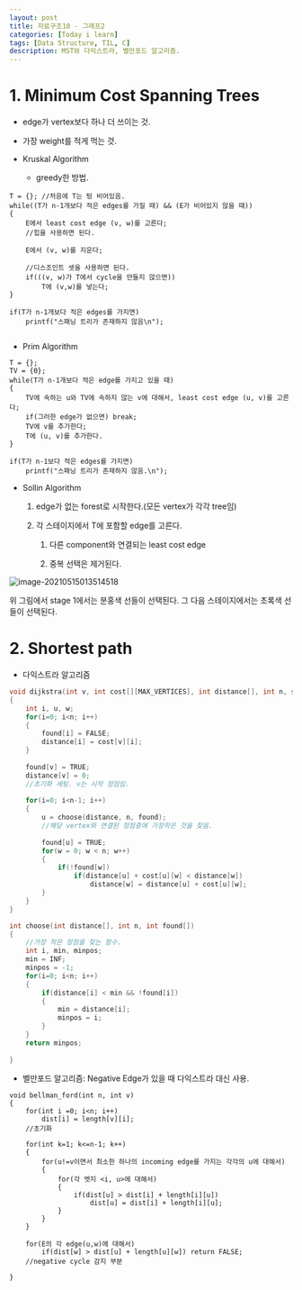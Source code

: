 ```yaml
---
layout: post
title: 자료구조10 - 그래프2
categories: [Today i learn]
tags: [Data Structure, TIL, C]
description: MST와 다익스트라, 벨만포드 알고리즘.
---
```




# 1. Minimum Cost Spanning Trees

- edge가 vertex보다 하나 더 쓰이는 것.
- 가장 weight를 적게 먹는 것.



- Kruskal Algorithm
  - greedy한 방법.

```
T = {}; //처음에 T는 텅 비어있음.
while((T가 n-1개보다 적은 edges를 가질 때) && (E가 비어있지 않을 때))
{
    E에서 least cost edge (v, w)를 고른다;
    //힙을 사용하면 된다.
    
    E에서 (v, w)를 지운다;
    
    //디스조인트 셋을 사용하면 된다.
    if(((v, w)가 T에서 cycle을 만들지 않으면))
        T에 (v,w)를 넣는다;
}

if(T가 n-1개보다 적은 edges를 가지면)
    printf("스패닝 트리가 존재하지 않음\n");


```



- Prim Algorithm

```
T = {};
TV = {0};
while(T가 n-1개보다 적은 edge를 가지고 있을 때)
{
    TV에 속하는 u와 TV에 속하지 않는 v에 대해서, least cost edge (u, v)를 고른다;
    if(그러한 edge가 없으면) break;
    TV에 v를 추가한다;
    T에 (u, v)를 추가한다.
}

if(T가 n-1보다 적은 edges를 가지면)
    printf("스패닝 트리가 존재하지 않음.\n");
```



- Sollin Algorithm

  1. edge가 없는 forest로 시작한다.(모든 vertex가 각각 tree임)

  2. 각 스테이지에서 T에 포함할 edge를 고른다.

     1) 다른 component와 연결되는 least cost edge

     2) 중복 선택은 제거된다.

![image-20210515013514518](https://raw.githubusercontent.com/chunyunseo/ImageRepo/image/img/image-20210515013514518.png)

위 그림에서 stage 1에서는 분홍색 선들이 선택된다. 그 다음 스테이지에서는 초록색 선들이 선택된다.



# 2. Shortest path

- 다익스트라 알고리즘

```c
void dijkstra(int v, int cost[][MAX_VERTICES], int distance[], int n, short int found[])
{
    int i, u, w;
    for(i=0; i<n; i++)
    {
        found[i] = FALSE;
        distance[i] = cost[v][i];
    }
    
    found[v] = TRUE;
    distance[v] = 0;
    //초기화 세팅. v는 시작 정점임.
    
    for(i=0; i<n-1; i++)
    {
        u = choose(distance, n, found);
        //해당 vertex와 연결된 정점중에 가장작은 것을 찾음.
        
        found[u] = TRUE;
        for(w = 0; w < n; w++)
        {
            if(!found[w])
                if(distance[u] + cost[u][w] < distance[w])
                    distance[w] = distance[u] + cost[u][w];
        }
    }
}

int choose(int distance[], int n, int found[])
{
    //가장 작은 정점을 찾는 함수.
    int i, min, minpos;
    min = INF;
    minpos = -1;
    for(i=0; i<n; i++)
    {
        if(distance[i] < min && !found[i])
        {
            min = distance[i];
            minpos = i;
		}
	}
    return minpos;
    
}

```



- 벨만포드 알고리즘: Negative Edge가 있을 때 다익스트라 대신 사용.

```
void bellman_ford(int n, int v)
{
    for(int i =0; i<n; i++)
        dist[i] = length[v][i];
    //초기화
    
    for(int k=1; k<=n-1; k++)
    {
        for(u!=v이면서 최소한 하나의 incoming edge를 가지는 각각의 u에 대해서)
        {
            for(각 엣지 <i, u>에 대해서)
            {
                if(dist[u] > dist[i] + length[i][u])
                    dist[u] = dist[i] + length[i][u];
            }
		}
    }
    
    for(E의 각 edge(u,w)에 대해서)
        if(dist[w] > dist[u] + length[u][w]) return FALSE;
    //negative cycle 감지 부분
    
}
```

